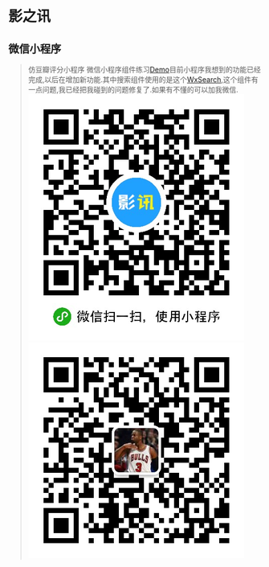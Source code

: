 # 影之讯
## 微信小程序
> 仿豆瓣评分小程序 微信小程序组件练习[Demo](https://github.com/zhangjunTracy/demowx)目前小程序我想到的功能已经完成,以后在增加新功能.其中搜索组件使用的是这个[WxSearch](https://github.com/zhangjunTracy/demowx),这个组件有一点问题,我已经把我碰到的问题修复了.如果有不懂的可以加我微信.
![二维码](./qc.jpg)![Json](./images/json.jpg)
